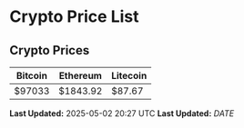 # Crypto Price List

## Crypto Prices
| Bitcoin | Ethereum | Litecoin |
| ------- | -------- | -------- |
| $97033 | $1843.92 | $87.67 |
**Last Updated:** 2025-05-02 20:27 UTC
**Last Updated:** $DATE$
